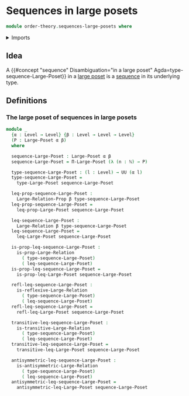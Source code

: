 # Sequences in large posets

```agda
module order-theory.sequences-large-posets where
```

<details><summary>Imports</summary>

```agda
open import elementary-number-theory.natural-numbers

open import foundation.binary-relations
open import foundation.constant-maps
open import foundation.dependent-pair-types
open import foundation.function-extensionality
open import foundation.function-types
open import foundation.large-binary-relations
open import foundation.propositions
open import foundation.sequences
open import foundation.universe-levels

open import order-theory.dependent-products-large-posets
open import order-theory.large-posets
```

</details>

## Idea

A
{{#concept "sequence" Disambiguation="in a large poset" Agda=type-sequence-Large-Poset}}
in a [large poset](order-theory.large-posets.md) is a
[sequence](foundation.sequences.md) in its underlying type.

## Definitions

### The large poset of sequences in large posets

```agda
module _
  {α : Level → Level} {β : Level → Level → Level}
  (P : Large-Poset α β)
  where

  sequence-Large-Poset : Large-Poset α β
  sequence-Large-Poset = Π-Large-Poset (λ (n : ℕ) → P)

  type-sequence-Large-Poset : (l : Level) → UU (α l)
  type-sequence-Large-Poset =
    type-Large-Poset sequence-Large-Poset

  leq-prop-sequence-Large-Poset :
    Large-Relation-Prop β type-sequence-Large-Poset
  leq-prop-sequence-Large-Poset =
    leq-prop-Large-Poset sequence-Large-Poset

  leq-sequence-Large-Poset :
    Large-Relation β type-sequence-Large-Poset
  leq-sequence-Large-Poset =
    leq-Large-Poset sequence-Large-Poset

  is-prop-leq-sequence-Large-Poset :
    is-prop-Large-Relation
      ( type-sequence-Large-Poset)
      ( leq-sequence-Large-Poset)
  is-prop-leq-sequence-Large-Poset =
    is-prop-leq-Large-Poset sequence-Large-Poset

  refl-leq-sequence-Large-Poset :
    is-reflexive-Large-Relation
      ( type-sequence-Large-Poset)
      ( leq-sequence-Large-Poset)
  refl-leq-sequence-Large-Poset =
    refl-leq-Large-Poset sequence-Large-Poset

  transitive-leq-sequence-Large-Poset :
    is-transitive-Large-Relation
      ( type-sequence-Large-Poset)
      ( leq-sequence-Large-Poset)
  transitive-leq-sequence-Large-Poset =
    transitive-leq-Large-Poset sequence-Large-Poset

  antisymmetric-leq-sequence-Large-Poset :
    is-antisymmetric-Large-Relation
      ( type-sequence-Large-Poset)
      ( leq-sequence-Large-Poset)
  antisymmetric-leq-sequence-Large-Poset =
    antisymmetric-leq-Large-Poset sequence-Large-Poset
```
